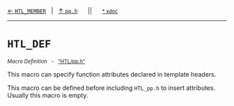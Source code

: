 [&#8592; `HTL_MEMBER`](HTL--pp--htl_member.md)&nbsp;&nbsp;&nbsp;|&nbsp;&nbsp;&nbsp;[&#8593; `pp.h`](HTL--pp.md)&nbsp;&nbsp;&nbsp;&nbsp;&nbsp;&nbsp;||&nbsp;&nbsp;&nbsp;&nbsp;&nbsp;&nbsp;<small>[\* xdoc](../xdoc/HTL/pp.xmd#L22)</small>
***

# `HTL_DEF`
<small>*Macro Definition* &nbsp; - &nbsp; ["HTL/pp.h"](../include/HTL/pp.h)</small>  

This macro can specify function attributes declared in
template headers.

This macro can be defined before including `HTL_pp.h`
to insert attributes. Usually this macro is empty.

